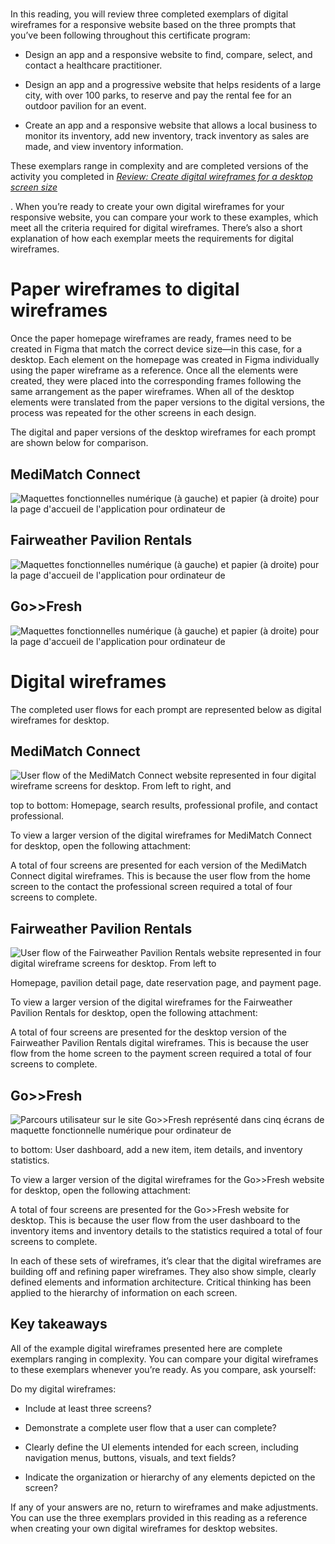 
# 

In this reading, you will review three completed exemplars of digital wireframes for a responsive website based on the three prompts that you’ve been following throughout this certificate program: 

- Design an app and a responsive website to find, compare, select, and contact a healthcare practitioner.
    
- Design an app and a progressive website that helps residents of a large city, with over 100 parks, to reserve and pay the rental fee for an outdoor pavilion for an event.
    
- Create an app and a responsive website that allows a local business to monitor its inventory, add new inventory, track inventory as sales are made, and view inventory information.
    

These exemplars range in complexity and are completed versions of the activity you completed in [_Review: Create digital wireframes for a desktop screen size_](https://www.coursera.org/learn/responsive-web-design-adobe-xd/supplement/l8Z37/review-create-digital-wireframes-for-a-desktop-screen-size)

. When you’re ready to create your own digital wireframes for your responsive website, you can compare your work to these examples, which meet all the criteria required for digital wireframes. There’s also a short explanation of how each exemplar meets the requirements for digital wireframes. 

# **Paper wireframes to digital wireframes**

Once the paper homepage wireframes are ready, frames need to be created in Figma that match the correct device size—in this case, for a desktop. Each element on the homepage was created in Figma individually using the paper wireframe as a reference. Once all the elements were created, they were placed into the corresponding frames following the same arrangement as the paper wireframes. When all of the desktop elements were translated from the paper versions to the digital versions, the process was repeated for the other screens in each design.

The digital and paper versions of the desktop wireframes for each prompt are shown below for comparison.

## **MediMatch Connect**

![Maquettes fonctionnelles numérique (à gauche) et papier (à droite) pour la page d'accueil de l'application pour ordinateur de](https://d3c33hcgiwev3.cloudfront.net/imageAssetProxy.v1/twiNmU86S3y7uw-sX5WUDw_3d4d28807eb54f2aa67404dbcd6120f1_tvPAcm0YAUzulu-UD2JC8nYfkYJgoXbt8KzZZFO7KtuqaiqZ1bRa2192sLjrAIIbjbqyLG-DVpntrn1SHSDdaqIcvAcRzlXUpytO8M65uVAM-U-Vr8EWCswLKG8R04mvZ5xYAsqZn_SWslIn81foFn0VAQssjesGld5h2L_KFkvRW3BenlM50-RnsUmEk8E?expiry=1745280000000&hmac=dYwGRc1DmSeNj9Pp_LeD29WgCvbQsnH3SVtXYfy9eyE)

## **Fairweather Pavilion Rentals**

![Maquettes fonctionnelles numérique (à gauche) et papier (à droite) pour la page d'accueil de l'application pour ordinateur de](https://d3c33hcgiwev3.cloudfront.net/imageAssetProxy.v1/aILOuiG7RU2OIVW127rSlg_998c866ec23b4bf1b3a7d6a2564207f1_ISz7rZ94ERTrHN66kG7i9y60zUbGgkm4IVCboKpX0Ks_OHI1gqTQ1orhiggcPESOCXrVvwZaY5TDAYxt3cWtmr6op_v0r0lfuMd6gDbKKjfnhD-HgAHNqHF9rXoVzooP6fJC_76nhwIBy2aZuuSE3zPzqhxRBPz5Oo4m-qYP2oTixsdwXlNrDJMLzrGGHNQ?expiry=1745280000000&hmac=tqiLCa3hPBtUvzyU1gcMGT06K6jLNvlFMAtNN_QHDXc)

## **Go>>Fresh** 

![Maquettes fonctionnelles numérique (à gauche) et papier (à droite) pour la page d'accueil de l'application pour ordinateur de](https://d3c33hcgiwev3.cloudfront.net/imageAssetProxy.v1/wY670OIBQSWbr8LjRXIQDg_8c6284af6e0e40f59869748d4acd1bf1_xvjSfAwcnxkiI3nZp4KXl9vlbPug7rw4fimDh0GBhOQZPZtvpw8-9gBLt3SpbkGOvruPaltlXpOtPnIh_6hfZkSbGsyAq_XzuGhXWcBNtmwKRadj8KRaBov6YqXEqKCKteYhV8jYOUjSPxppndxImncCyJ0f5xOMs4tVIJ_upCp7Eh3Kk5GPaGbyl_wYulY?expiry=1745280000000&hmac=qDt105r4galoj0iEbu9WB5R___vDygfTkQNk1eHEecM)

# **Digital wireframes**

The completed user flows for each prompt are represented below as digital wireframes for desktop.

## **MediMatch Connect**

![User flow of the MediMatch Connect website represented in four digital wireframe screens for desktop. From left to right, and](https://d3c33hcgiwev3.cloudfront.net/imageAssetProxy.v1/bb5xARxeSiWJHUTxpiW0yw_707de5040f204363805244a893dc4ff1_yWkTFziP_-EQbWTNRa3uPLBgeZhhvjzDy1b1xXryfQ4Ni4cyE9b13rZdMTFkDVMvqIpzAmgi45eCOGjwBEfNK_KGr2Vn3mxwYwJ-1Oi2MPAdVFWO_-RIxG3nmFoBrJ9gm3ujiCwJvBd_y3ppQrWin0ODUjbSgkPPPfiw-KWeNeLNDgIEieX8ilZjxb_aQXU?expiry=1745280000000&hmac=VhNMFzpADQMqtwa0MGrRojiH5OjWXOGZ9JGsWoxr4oc)

top to bottom: Homepage, search results, professional profile, and contact professional.

To view a larger version of the digital wireframes for MediMatch Connect for desktop, open the following attachment:

[](https://www.coursera.org/api/rest/v1/asset/download/pdf/v13PrDFASqKCsZcSdPe6mQ?pageStart=&pageEnd=)

A total of four screens are presented for each version of the MediMatch Connect digital wireframes. This is because the user flow from the home screen to the contact the professional screen required a total of four screens to complete. 

## **Fairweather Pavilion Rentals**

![User flow of the Fairweather Pavilion Rentals website represented in four digital wireframe screens for desktop. From left to](https://d3c33hcgiwev3.cloudfront.net/imageAssetProxy.v1/CGg1zHDOTRqJxgJkOpfllA_66a6ee9725624d0f83146ca606eef8f1_IyGK1g4D9nSEeBqzcGqOjhTj1BysXN0SSBlHNb03J4tErxxshOImybea-yntDw2h2pLh4Ft9b-4_Ft2k1vp9Hf_Mr5fIUXVcbX6lTotkaFYm_I3wEMfWicQi2uRqZuy_BpMEpRg7fSChvxi-BR0FzE9_pOnkyHcQngof2HUheDFa1dLiH5k_MItCXR_ULm0?expiry=1745280000000&hmac=EoFygiotlb3ntW7QKtCYYsESB3QpfupI7T9LXlHUEKc)

Homepage, pavilion detail page, date reservation page, and payment page.

To view a larger version of the digital wireframes for the Fairweather Pavilion Rentals for desktop, open the following attachment:

[](https://www.coursera.org/api/rest/v1/asset/download/pdf/_HBcp3eRRyigsnd8KJc2YQ?pageStart=&pageEnd=)

A total of four screens are presented for the desktop version of the Fairweather Pavilion Rentals digital wireframes. This is because the user flow from the home screen to the payment screen required a total of four screens to complete. 

## **Go>>Fresh** 

![Parcours utilisateur sur le site Go>>Fresh représenté dans cinq écrans de maquette fonctionnelle numérique pour ordinateur de](https://d3c33hcgiwev3.cloudfront.net/imageAssetProxy.v1/pXhANMHiRU2QUMNoIsetJQ_3ed595acd31043069a9cfb75ede4a4f1_EFzmt8WHRu56mIzmoBBbAeMbzWEMjhz9PTsrRSHjuTznvIYxxGW6PgWvAghqX3wGJ9QpXI6_YNtnGHjnVwVBQpW2TEPWnxlGnP6wyx_iK4lJDxstiMiOqJtYy1WYAMTFdyjH_0VZ0wnUUgB5tTw0NGGSVZ0d0hPATOtSMF824M36_bFGxvkiae5jvwLOAL0?expiry=1745280000000&hmac=nJzuyzlzjtsdsl9n_IZZIUJVFxSxhY4twajmDsm7PO8)

to bottom: User dashboard, add a new item, item details, and inventory statistics.

To view a larger version of the digital wireframes for the Go>>Fresh website for desktop, open the following attachment:

[](https://www.coursera.org/api/rest/v1/asset/download/pdf/jv7OwL8qTOi-6-YVE8n3wg?pageStart=&pageEnd=)

A total of four screens are presented for the Go>>Fresh website for desktop. This is because the user flow from the user dashboard to the inventory items and inventory details to the statistics required a total of four screens to complete. 

In each of these sets of wireframes, it’s clear that the digital wireframes are building off and refining paper wireframes. They also show simple, clearly defined elements and information architecture. Critical thinking has been applied to the hierarchy of information on each screen.

## **Key takeaways**

All of the example digital wireframes presented here are complete exemplars ranging in complexity. You can compare your digital wireframes to these exemplars whenever you’re ready. As you compare, ask yourself:

Do my digital wireframes:

- Include at least three screens?
    
- Demonstrate a complete user flow that a user can complete? 
    
- Clearly define the UI elements intended for each screen, including navigation menus, buttons, visuals, and text fields?
    
- Indicate the organization or hierarchy of any elements depicted on the screen?
    

If any of your answers are no, return to wireframes and make adjustments. You can use the three exemplars provided in this reading as a reference when creating your own digital wireframes for desktop websites.
